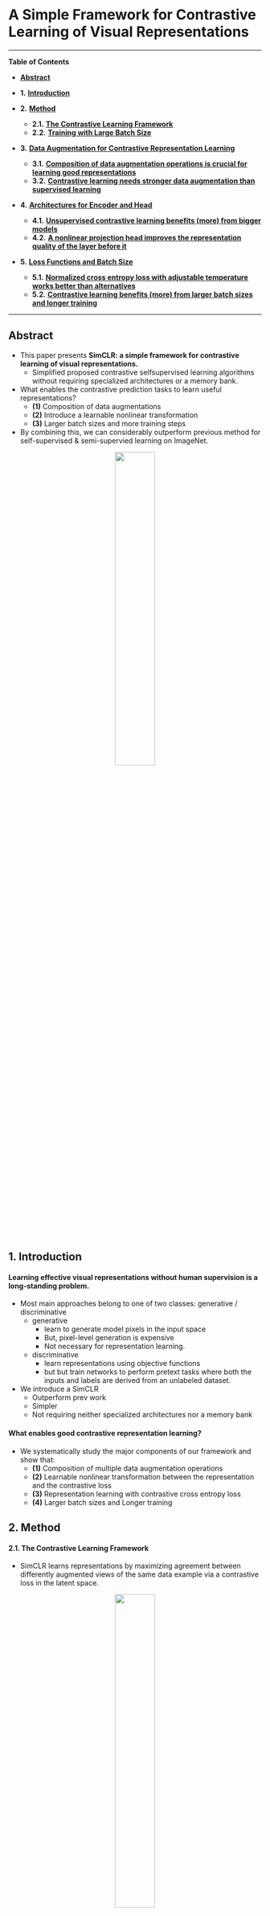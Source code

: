 # A Simple Framework for Contrastive Learning of Visual Representations
----------------------------------------------------------------------------------------------------------------------------------------------------
**Table of Contents**

* [**Abstract**](#abstract)

* **1.** [**Introduction**](#1-introduction)

* **2.** [**Method**](#2-method)
	- **2.1.** [**The Contrastive Learning Framework**](#21-the-contrastive-learning-framework)
	- **2.2.** [**Training with Large Batch Size**](#22-Training-with-Large-Batch-Size)

* **3.** [**Data Augmentation for Contrastive Representation Learning**](#3-data-augmentation-for-contrastive-representation-learning)
	- **3.1.** [**Composition of data augmentation operations is crucial for learning good representations**](#31-composition-of-data-augmentation-operations-is-crucial-for-learning-good-representations)
	- **3.2.** [**Contrastive learning needs stronger data augmentation than supervised learning**](#32-contrastive-learning-needs-stronger-data-augmentation-than-supervised-learning)

* **4.** [**Architectures for Encoder and Head**](#4-architectures-for-encoder-and-head)
	- **4.1.** [**Unsupervised contrastive learning benefits (more)
from bigger models**](#41-unsupervised-contrastive-learning-benefits-more-from-bigger-models)
	- **4.2.** [**A nonlinear projection head improves the
representation quality of the layer before it**](#42-a-nonlinear-projection-head-improves-the-representation-quality-of-the-layer-before-it)

* **5.** [**Loss Functions and Batch Size**](#5-loss-functions-and-batch-size)
	- **5.1.** [**Normalized cross entropy loss with adjustable temperature works better than alternatives**](#51-normalized-cross-entropy-loss-with-adjustable-temperature-works-better-than-alternatives)
	- **5.2.** [**Contrastive learning benefits (more) from larger batch sizes and longer training**](#52-contrastive-learning-benefits-more-from-larger-batch-sizes-and-longer-training)

----------------------------------------------------------------------------------------------------------------------------------------------------
## Abstract
- This paper presents **SimCLR: a simple framework for contrastive learning of visual representations.**
  - Simplified proposed contrastive selfsupervised learning algorithms without requiring specialized architectures or a memory bank.
- What enables the contrastive prediction tasks to learn useful representations?
	- **(1)** Composition of data augmentations
	- **(2)** Introduce a learnable nonlinear transformation 
	- **(3)** Larger batch sizes and more training steps
- By combining this, we can considerably outperform previous method for self-supervised & semi-supervied learning on ImageNet.
<p align="center"><img src = "https://user-images.githubusercontent.com/88715406/155086702-17a7af0f-5e85-4098-8caf-370860305411.png" width = "40%" height = "40%"></p>

## 1. Introduction
#### Learning effective visual representations without human supervision is a long-standing problem.

- Most main approaches belong to one of two classes: generative / discriminative
	- generative
		- learn to generate model pixels in the input space
		- But, pixel-level generation is expensive
		- Not necessary for representation learning. 
	- discriminative
		- learn representations using objective functions 
		- but but train networks to perform pretext tasks where both the inputs and labels are derived from an unlabeled dataset.  
- We introduce a SimCLR
	- Outperform prev work
	- Simpler
	- Not requiring neither specialized architectures nor a memory bank
#### What enables good contrastive representation learning?
- We systematically study the major components of our framework and show that:
	- **(1)** Composition of multiple data augmentation operations
	- **(2)** Learnable nonlinear transformation between the representation and the contrastive loss
	- **(3)** Representation learning with contrastive cross entropy
loss
	- **(4)** Larger batch sizes and Longer training
	
## 2. Method
#### 2.1. The Contrastive Learning Framework
- SimCLR learns representations by maximizing agreement between differently augmented views of the same data example via a contrastive loss in the latent space.
<p align="center"><img src = "https://user-images.githubusercontent.com/88715406/155092881-81285538-e766-40db-9f96-d7dc8ffb9312.png" width = "40%" height = "40%"></p>

- **(1)** stochastic data augmentation module
	- Transforms any given data randomly resulting in 2 correlated views of the same example, denoted ~x_i and ~x_j (**positive pair**)
	- Applied three augmentations: ***random cropping followed by resize back to the original size, random color distortions, and random Gaussian blur***
	
- **(2)** A neural network ***base encoder f()*** that extracts representation vectors from augmented data examples.
	- Our framework allows any choices of the network architecture
	- We chose for simplicity and adopt the commonly used ResNet to obtain <img src = "https://user-images.githubusercontent.com/88715406/155159727-ee52c9e6-203b-437d-ba06-fd3a7536d679.png" width = "20%" height = "20%"> 
	
		where h is the output after the average pooling layer.
		
- **(3)** A small neural network ***projection head g()*** that maps representations to the space where contrastive loss is
applied.
	- Used a MLP with one hidden layer to obtain <img src = "https://user-images.githubusercontent.com/88715406/155161674-1efd9eb6-2332-45db-8c1b-281ba4ce3368.png" width = "20%" height = "20%"> 
		where sigma is a ReLU non-linearity
		
- **(4)** A ***contrastive loss function*** defined for a contrastive prediction task.
	- Given a set {x˜k} including a positive pair of examples x˜i and x˜j , the ***contrastive prediction task*** aims to identify x˜j in {x˜k}k!=i for a given x˜i.

- We randomly sample a minibatch of N examples and  define
the contrastive prediction task on pairs of augmented examples derived from the minibatch, resulting in 2N data points. 
	- We don't sample negative examples explicitly.
	- We treat the other 2(N − 1) augmented examples within a minibatch as negative examples.
	- Define the **similarity function** <img src = "https://user-images.githubusercontent.com/88715406/155163850-f7b528e9-1b3d-4aaa-bd64-0711fb71b50f.png" width = "20%" height = "20%">
	- **Loss function(NT-Xent)** <img src = "https://user-images.githubusercontent.com/88715406/155164228-4cfafb2e-05e7-45c0-a170-4b247ae26c7d.png" width = "20%" height = "20%">
<p align="center"><img src = "https://user-images.githubusercontent.com/88715406/155164718-88ab1847-0ae4-4871-b7e3-96627ec25a09.png" width = "40%" height = "40%"></p>

#### 2.2. Training with Large Batch Size
- We vary the training batch size N from 256 to 8192 
	- A batch size of 8192 gives us 16382 negative examples per positive pair from both augmentation views.

- Standard ResNets use batch normalization.
	- In distributed training with data parallelism, the BN mean and variance are typically aggregated locally per device. 
	- In our contrastive learning, as positive pairs are computed in the same device, the model can exploit the local information leakage to improve prediction accuracy without improving representations. 




## 3. Data Augmentation for Contrastive Representation Learning
#### Data augmentation defines predictive tasks.
- It has not been considered as a systematic way to define the contrastive prediction task before.
	- Mostly used changing the architecture 
		- Ex) achieve global-to-local view prediction via constraining the receptive field in the network architecture
- But this complexity can be avoided by simple random cropping with resizing of target images. 
- Broader contrastive prediction tasks can be defined by extending the family of augmentations and composing them stochastically.

<p align="center"><img src = "https://user-images.githubusercontent.com/88715406/155172500-17769f96-8e92-4091-a963-bebda48bd2e0.png" width = "60%" height = "60%"></p>

#### 3.1. Composition of data augmentation operations is crucial for learning good representations
- Data augmentation we used
<p align="center"><img src = "https://user-images.githubusercontent.com/88715406/155174019-2da19edd-e564-431a-881a-35df228ed777.png" width = "50%" height = "50%"></p>

- Investigate the performance of our framework when applying augmentation compositions.

- Since ImageNet images are of different sizes(resolutions), we always apply crop and resize images 
	- But makes it difficult to study other augmentations in the absence of cropping 
	- **Solution: asymmetric data transformation setting**
		- always first randomly crop images and resize them to the same resolution, and we then apply the targeted transformation only to one branch of the framework while leaving the other branch
as the identity (i.e. t(x) = x).
		- It may hurts the performance. But this is suboptimal than applying augmentations to both branches, but sufficient for ablation.

- **Result: *no single transformation suffices to learn good representations***
	- When composing augmentations, the contrastive prediction task becomes harder, but the quality of representation improves dramatically.
	
- **Best was random cropping & random color distortion**
	- Without color distortion, one serious issue occurs:
		- most patches from an image share a similar color distribution. <p align="center"><img src = "https://user-images.githubusercontent.com/88715406/155180542-fb5fe435-6fce-4e6c-9d60-b1eb4d6340f0.png" width = "50%" height = "50%"></p>
		- Color histograms alone suffices to distinguish images.
	- It is critical to compose cropping with color distortion in order to learn generalizable features and avoid exploition

#### 3.2. Contrastive learning needs stronger data augmentation than supervised learning
- To further demonstrate the importance of the color augmentation, we adjust the strength.
<p align="center"><img src = "https://user-images.githubusercontent.com/88715406/155181864-db769f51-7ba8-47b3-9c71-6e4a74ef27c5.png" width = "50%" height = "50%"></p>


- Stronger color augmentation improves the linear evaluation of the learned unsupervised models.
	- AutoAugment(a sophisticated augmentation policy found using supervised learning) doesn't work better for unsupervised.
	- Also stronger color augmentation does not improve or even hurts their performance.
- Thus, unsupervised contrastive learning benefits from stronger (color) data augmentation than supervised learning. 

## 4. Architectures for Encoder and Head
#### 4.1. Unsupervised contrastive learning benefits (more) from bigger models
<p align="center"><img src = "https://user-images.githubusercontent.com/88715406/155204389-d2564806-1140-4c8a-adbd-909b922db050.png" width = "50%" height = "50%"></p>


- Increasing depth and width both improve performance.
	- Similar findings hold for supervised learning(He et al., 2016)
	- But there is the gap between supervised models and linear classifiers trained on unsupervised models shrinks as the model size
increases, suggesting that unsupervised learning benefits more from bigger models than its supervised counterpart.

#### 4.2. A nonlinear projection head improves the representation quality of the layer before it

- Study the importance of a projection head *g(h)* <p align="center"><img src = "https://user-images.githubusercontent.com/88715406/155269123-da93eaa6-f4f7-41d3-9f04-bcdac761b4a8.png" width = "50%" height = "50%"></p>

- Used 
	- Identity(No projection)
	- Linear projection (as used by several previous approaches)
	- Default nonlinear projection with one additional hidden layer (and ReLU activation)

**- Results: Nonlinear > Linear > Identity** 
	- similar results observed regardless of output dimension 
- Also, the layer before the nonlinear projection head ***h*** is still much better than the layer after ***z = g(h)***.
	- **The hidden layer before the projection head is a better representation than the layer after.**

- So, use the representation before the nonlinear projection. 
	- due to loss of info induced by contrastive loss. 
	- ***z = g(h)*** is trained to be invariant to data transformation.
	- So it can remove information that may be useful for the downstream task e.g. color, orientation of objects

<p align="center"><img src = "https://user-images.githubusercontent.com/88715406/155270511-afa1f9a6-48f4-4f90-9567-3dd5364ab569.png" width = "50%" height = "50%"></p>

- Experiments that use either ***h*** or ***g(h)*** to learn
to predict the transformation applied during the pretraining.
	- Set <img src = "https://user-images.githubusercontent.com/88715406/155161674-1efd9eb6-2332-45db-8c1b-281ba4ce3368.png" width = "20%" height = "20%">, with the same input and output dimenstionality.
**- h contains much more info about the transformation applied, while g(h) loses info!**

## 5. Loss Functions and Batch Size
#### 5.1. Normalized cross entropy loss with adjustable temperature works better than alternatives
- Compared the NT-Xent loss against other commonly used contrastive loss. 
<p align="center"><img src = "https://user-images.githubusercontent.com/88715406/155272002-fa21d12c-6d07-4557-bfc6-3ef5d097a114.png" width = "50%" height = "50%"></p>

- 1) l2 normalization (i.e. cosine similarity) along with temperature effectively weights different examples, and an appropriate temperature can help the model learn from hard negatives
#### 5.2. Contrastive learning benefits (more) from larger batch sizes and longer training
